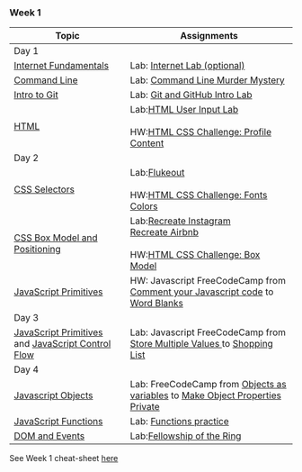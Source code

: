 
### Week 1
| Topic                                    | Assignments                              |
| ---------------------------------------- | ---------------------------------------- |
|Day 1 | |
| [Internet Fundamentals][1]         | Lab: [Internet Lab (optional)][1000]     |
| [Command Line][2]                  | Lab: [Command Line Murder Mystery][1001] |
| [Intro to Git][3] | Lab: [Git and GitHub Intro Lab][1026]    |
| [HTML][5] | Lab:[HTML User Input Lab][901]<br><br>HW:[HTML CSS Challenge: Profile Content][1028] |
|Day 2| |
| [CSS Selectors][6]                 | Lab:[Flukeout][1029]<br><br> HW:[HTML CSS Challenge: Fonts Colors][1030]|
| [CSS Box Model and Positioning][9] | Lab:[Recreate Instagram][1023] <br> [Recreate Airbnb][1024] <br><br> HW:[HTML CSS Challenge: Box Model][1031]|
| [JavaScript Primitives][4]       | HW: Javascript FreeCodeCamp from [Comment your Javascript code][1003] to [Word Blanks][1032]|
|Day 3||
| [JavaScript Primitives][4] and [JavaScript Control Flow][7] | Lab: Javascript FreeCodeCamp from [Store Multiple Values ](1003) to [Shopping List][1033]<!-- <br><br>HW:[Javascript Primitives][1034]Javascript FreeCodeCamp from [For Loops][1035] to [Nesting For Loops] [1036]Plan B --> |
|Day 4||
| [Javascript Objects][24]              | Lab: FreeCodeCamp from [Objects as variables][1037] to [Make Object Properties Private][1038]|
| [JavaScript Functions][10]               | Lab: [Functions practice][1039] |
| [DOM and Events][11]                     | Lab:[Fellowship of the Ring][1040]|

See Week 1 cheat-sheet [here][23]

<!--
### Week 2
| Topic                                    | Assignments                              |
| ---------------------------------------- | ---------------------------------------- |
| [Callbacks and Iterators][12]            | [Iterators Lab][1011] <br><br> [Iterators with Reddit][1012] |
| [Intro to jQuery][13]                    | [Random Quote Generator][1013] <br><br> [Todo List][1014] |
| [jQuery Plugins][14]                     | [jQuery UI Lab][1015]                    |
| [AJAX][15]                               | [AJAX Doughnuts][1016] <br><br> [Reddit AJAX Slideshow][1017] |
| [Responsive CSS][16]                     |                                          |
| [Bootstrap][17]                          | [Bootstrap Mockups][1018]                |
| [User Stories and Wireframing][18]       | [Wireframing: Build an Idea][1019]       |
| [OOP with Constructors/Prototypes][19] <br><br> [Intro to TDD][20] | [Prototype Body Shop][1020]              |
| [Scopes][21]                             |                                          |
| [JavaScript Inheritance][22]             | [Body Shop 2][1021]                      |

| Projects and Additional Topics |
| ------------------------------ |
| [Tic Tac Toe][1010]            |
| [Project 1][1022]              |
| [Code Review][1025]            |
-->

[1]:  unit-1/03-internet/how-the-internet-works.md
[2]:  unit-1/01-workflow/command-line/01readme.md
[3]:  unit-1/01-workflow/intro-git/readme.md
[4]:  unit-1/02-js-jquery/js-primitives/readme.md
[5]:  unit-1/03-html-css/html-review/readme.md
[6]:  unit-1/03-html-css/css-selectors/readme.md
[7]:  unit-1/02-js-jquery/js-control-flow/readme.md
[9]:  unit-1/03-html-css/css-box-model/readme.md
[10]:  unit-1/02-js-jquery/js-functions/readme.md
[11]:  unit-1/02-js-jquery/js-dom-events/readme.md
[12]:  unit-1/02-js-jquery/js-callbacks-iterators/readme.md
[13]:  unit-1/02-js-jquery/jquery-intro/readme.md
[14]:  unit-1/02-js-jquery/jquery-plugins/readme.md
[15]:  unit-1/02-js-jquery/jquery-ajax/readme.md
[16]:  unit-1/03-html-css/css-responsive-design/readme.md
[17]:  unit-1/03-html-css/css-bootstrap/readme.md
[18]:  09-other-topics/user-stories-wireframing/readme.md
[19]:  unit-1/02-js-jquery/js-prototypes/01readme.md
[20]:  unit-1/02-js-jquery/js-tdd-intro/readme.md
[21]:  unit-1/02-js-jquery/js-scopes/readme.md
[22]:  unit-1/02-js-jquery/js-inheritance/01readme.md
[23]:  00-schedule/cheat-sheet.md
[24]:  unit-1/02-js-jquery/js-primitives/objects-arrays.md

[900]: https://github.com/WDI-SEA/html_top_ten_movies_table
[901]: https://github.com/WDI-SEA/html_user_inputs
[902]: https://github.com/ga-students/functions-thriller-lyrics
[1000]:  unit-1/03-internet/internet-lab.md
[1001]: https://github.com/WDI-SEA/command-line-murder-mystery
[1002]: https://github.com/WDI-SEA/google-shopping-conditionals-loops
[1003]: https://www.freecodecamp.com/challenges/comment-your-javascript-code
[1004]: https://github.com/davified/js-control-flow
[1005]: https://github.com/WDI-SEA/css-selectors-animal-style
[1006]: https://github.com/WDI-SEA/google-shopping-functions
[1007]: https://github.com/davified/js-functions
[1008]: https://github.com/WDI-SEA/selecting-reddit
[1009]: https://github.com/ga-students/temperature-converter-dom
[1010]: https://github.com/davified/tic-tac-toe
[1011]: https://github.com/WDI-SEA/js-callbacks-iterators
[1012]: https://github.com/WDI-SEA/iterators-reddit
[1013]: https://github.com/WDI-SEA/random-quote-jquery
[1014]: https://github.com/WDI-SEA/jquery-todo-list
[1015]: https://github.com/WDI-SEA/jquery-plugins
[1016]: https://github.com/WDI-SEA/jquery-ajax
[1017]: https://github.com/WDI-SEA/ajax-reddit-slideshow
[1018]: https://github.com/WDI-SEA/bootstrap-mockups
[1019]: 09-other-topics/user-stories-wireframing/exercise.md
[1020]: https://github.com/WDI-SEA/oop-prototype-car
[1021]: https://github.com/WDI-SEA/oop-inheritance-car
[1022]: 11-projects/project-1/readme.md
[1023]: https://github.com/ga-students/css-positioning
[1024]: https://github.com/ga-students/css-airbnb
[1025]: https://github.com/WDI-SEA/code-review
[1026]: https://github.com/ga-students/git-github-lab
[1027]: https://www.freecodecamp.com/challenges/iterate-with-javascript-for-loops
[1028]: https://github.com/lewagon/html-css-challenges/tree/master/01-profile-content
[1029]: https://flukeout.github.io/
[1030]: https://github.com/lewagon/html-css-challenges/tree/master/02-fonts-colors
[1031]: https://github.com/lewagon/html-css-challenges/tree/master/03-box-model
[1032]: https://www.freecodecamp.com/challenges/word-blanks 
[1033]: https://www.freecodecamp.com/challenges/shopping-list
[1034]: unit-1/labs/primitives.md
[1035]: https://www.freecodecamp.com/challenges/iterate-with-javascript-for-loops
[1036]: https://www.freecodecamp.com/challenges/nesting-for-loops 
[1037]: https://www.freecodecamp.com/challenges/declare-javascript-objects-as-variables
[1038]: https://www.freecodecamp.com/challenges/make-object-properties-private
[1039]: unit-1/labs/functions.md
[1040]: unit-1/labs/fellowship.md
